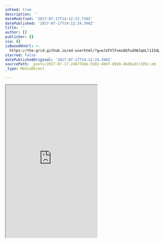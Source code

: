 ```yaml
---
inFeed: true
description: ''
dateModified: '2017-07-17T14:12:23.710Z'
datePublished: '2017-07-17T14:12:24.398Z'
title: ''
author: []
publisher: {}
via: {}
isBasedOnUrl: >-
  https://the-grid.github.io/ed-userhtml/?g=eJzFVlFvmzAQfudXWJqmLl1ISdp0q1PtcU_7EwY7YNX4mDEJ7dT_vrMhAUJDVW3rJBQp9t1333323fm-tI9KfIuBP5JfASFb0DbcslyqR0oufjALF3OSCjCpZJvDfimfBCWrdVG7pQQUGEpMGrNPq_V6Trqf5cwZxCx5SA1UmocD2-tbtPi6nJPb1ZxEi7u1t7aitiFTMtWUJEJbYY5x90KmmaXkOorcGv6PHyTS9ZxyAJtJnVLCtJUIwErBN8FzEHxI0IAlztDkPsuc1eFecptRchd93PgVzBAjRoRVFrybYrFQnSiH4DdN8KQypUulANlwRA9HnRnB5oHURWW9bwyGC7TToIXzg8oqqUW30BiEhnFZlUjgvAadjp33gNqXhtq_OMOxYgXj3Mu9NCLf9DJdFTXhrMwEfxEvau4E1I6CB2gVwKW-sE6Dgapezr4ySmyt87i6JLATZqtgTzPJudAbcnmFG_gZ0SR60GuYQxt5Ivto1qdAt5BUZXOuZy71iftiNXuDNk7rUThqxM9KGsHpDhPng1vl8Epwq1NSt_JaC_mrLp5wn8PZ6G9FPK2Jgf_UhVmsewBHPvMxxT8H753vm2CmG92UIH9Z3w5O6g5wkk0rAKWHfuqBwkKxRGSgkMmo8rqeNIl8M-vajRszlEiLCMmocfme6jiEOTyNImN9f8eUtlDjuAiPpf0uhF5ndPf5fRmFefkfT2gh6oJp1_h9SGy7ViZMHcJaKBqzUmARyEQ381MqdW64DKxp5hr5qU-ETP3XVNlLkzeusFT0SWM-nbETQ_gw_lc7HHQ9xJZQmTPVPAWgYIm0OFeX3qrb4LLE88CNWEHysOmbtsphdZXSihHMYCAvbwcDeZ-hh5-2gL4SCeFEU8zKnTj_ThhTadIL8XTwkeAn34AR6zeJNuTz_VXzNAyC4DdxEwr_
starred: false
datePublishedOriginal: '2017-07-17T14:12:24.398Z'
sourcePath: _posts/2017-07-17-246774de-5581-4bbf-8918-4bd6a37c105c.md
_type: MediaObject

---
```

<iframe src="https://the-grid.github.io/ed-userhtml/?g=eJzFVlFvmzAQfudXWJqmLl1ISdp0q1PtcU_7EwY7YNX4mDEJ7dT_vrMhAUJDVW3rJBQp9t1333323fm-tI9KfIuBP5JfASFb0DbcslyqR0oufjALF3OSCjCpZJvDfimfBCWrdVG7pQQUGEpMGrNPq_V6Trqf5cwZxCx5SA1UmocD2-tbtPi6nJPb1ZxEi7u1t7aitiFTMtWUJEJbYY5x90KmmaXkOorcGv6PHyTS9ZxyAJtJnVLCtJUIwErBN8FzEHxI0IAlztDkPsuc1eFecptRchd93PgVzBAjRoRVFrybYrFQnSiH4DdN8KQypUulANlwRA9HnRnB5oHURWW9bwyGC7TToIXzg8oqqUW30BiEhnFZlUjgvAadjp33gNqXhtq_OMOxYgXj3Mu9NCLf9DJdFTXhrMwEfxEvau4E1I6CB2gVwKW-sE6Dgapezr4ySmyt87i6JLATZqtgTzPJudAbcnmFG_gZ0SR60GuYQxt5Ivto1qdAt5BUZXOuZy71iftiNXuDNk7rUThqxM9KGsHpDhPng1vl8Epwq1NSt_JaC_mrLp5wn8PZ6G9FPK2Jgf_UhVmsewBHPvMxxT8H753vm2CmG92UIH9Z3w5O6g5wkk0rAKWHfuqBwkKxRGSgkMmo8rqeNIl8M-vajRszlEiLCMmocfme6jiEOTyNImN9f8eUtlDjuAiPpf0uhF5ndPf5fRmFefkfT2gh6oJp1_h9SGy7ViZMHcJaKBqzUmARyEQ381MqdW64DKxp5hr5qU-ETP3XVNlLkzeusFT0SWM-nbETQ_gw_lc7HHQ9xJZQmTPVPAWgYIm0OFeX3qrb4LLE88CNWEHysOmbtsphdZXSihHMYCAvbwcDeZ-hh5-2gL4SCeFEU8zKnTj_ThhTadIL8XTwkeAn34AR6zeJNuTz_VXzNAyC4DdxEwr_" height="500" style=""></iframe>